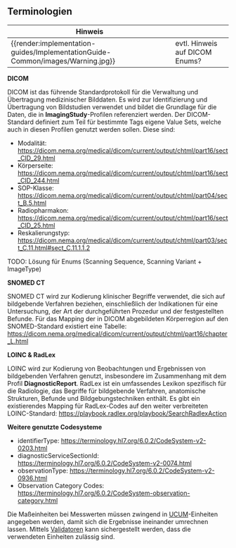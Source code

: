 ## Terminologien

| Hinweis |  |
|---------|---------------------|
| {{render:implementation-guides/ImplementationGuide-Common/images/Warning.jpg}} | evtl. Hinweis auf DICOM Enums?|

**DICOM**

DICOM ist das führende Standardprotokoll für die Verwaltung und Übertragung medizinischer Bilddaten. Es wird zur Identifizierung und Übertragung von Bildstudien verwendet und bildet die Grundlage für die Daten, die in **ImagingStudy**-Profilen referenziert werden. 
Der DICOM-Standard definiert zum Teil für bestimmte Tags eigene Value Sets, welche auch in diesen Profilen genutzt werden sollen. Diese sind:

* Modalität: https://dicom.nema.org/medical/dicom/current/output/chtml/part16/sect_CID_29.html
* Körperseite: https://dicom.nema.org/medical/dicom/current/output/chtml/part16/sect_CID_244.html
* SOP-Klasse: https://dicom.nema.org/medical/dicom/current/output/chtml/part04/sect_B.5.html
* Radiopharmakon: https://dicom.nema.org/medical/dicom/current/output/chtml/part16/sect_CID_25.html
* Reskalierungstyp: https://dicom.nema.org/medical/dicom/current/output/chtml/part03/sect_C.11.html#sect_C.11.1.1.2

TODO: Lösung für Enums (Scanning Sequence, Scanning Variant + ImageType)

**SNOMED CT**

SNOMED CT wird zur Kodierung klinischer Begriffe verwendet, die sich auf bildgebende Verfahren beziehen, einschließlich der Indikationen für eine Untersuchung, der Art der durchgeführten Prozedur und der festgestellten Befunde. 
Für das Mapping der in DICOM abgebildeten Körperregion auf den SNOMED-Standard existiert eine Tabelle: https://dicom.nema.org/medical/dicom/current/output/chtml/part16/chapter_L.html


**LOINC & RadLex**

LOINC wird zur Kodierung von Beobachtungen und Ergebnissen von bildgebenden Verfahren genutzt, insbesondere im Zusammenhang mit dem Profil **DiagnosticReport**. RadLex ist ein umfassendes Lexikon spezifisch für die Radiologie, das Begriffe für bildgebende Verfahren, anatomische Strukturen, Befunde und Bildgebungstechniken enthält. Es gibt ein existierendes Mapping für RadLex-Codes auf den weiter verbreiteten LOINC-Standard: https://playbook.radlex.org/playbook/SearchRadlexAction

**Weitere genutzte Codesysteme**

* identifierType: https://terminology.hl7.org/6.0.2/CodeSystem-v2-0203.html
* diagnosticServiceSectionId: https://terminology.hl7.org/6.0.2/CodeSystem-v2-0074.html
* observationType: https://terminology.hl7.org/6.0.2/CodeSystem-v2-0936.html
* Observation Category Codes: https://terminology.hl7.org/6.0.2/CodeSystem-observation-category.html

Die Maßeinheiten bei Messwerten müssen zwingend in [UCUM](https://unitsofmeasure.org/ucum)-Einheiten angegeben werden, damit sich die Ergebnisse ineinander umrechnen lassen. Mittels [Validatoren](https://ucum.nlm.nih.gov/ucum-lhc/demo.html) kann sichergestellt werden, dass die verwendeten Einheiten zulässig sind.
